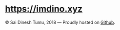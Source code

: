 # https://imdino.xyz
© Sai Dinesh Tumu, 2018 — Proudly hosted on <a href="https://pages.github.com/">Github</a>.
